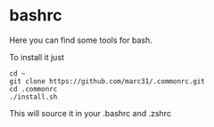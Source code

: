 # bashrc

Here you can find some tools for bash. 

To install it just 
```
cd ~
git clone https://github.com/marc31/.commonrc.git
cd .commonrc
./install.sh
```

This will source it in your .bashrc and .zshrc